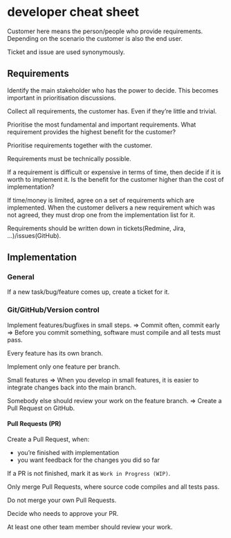 # developer cheat sheet

Customer here means the person/people who provide requirements. Depending on the scenario the customer is also the end user.

Ticket and issue are used synonymously.

## Requirements

Identify the main stakeholder who has the power to decide. This becomes important in prioritisation discussions.

Collect all requirements, the customer has. Even if they’re little and trivial.

Prioritise the most fundamental and important requirements. What requirement provides the highest benefit for the customer?

Prioritise requirements together with the customer.

Requirements must be technically possible.

If a requirement is difficult or expensive in terms of time, then decide if it is worth to implement it. Is the benefit for the customer higher than the cost of implementation?

If time/money is limited, agree on a set of requirements which are implemented. When the customer delivers a new requirement which was not agreed, they must drop one from the implementation list for it.

Requirements should be written down in tickets(Redmine, Jira, …)/issues(GitHub).

## Implementation

### General

If a new task/bug/feature comes up, create a ticket for it.

### Git/GitHub/Version control

Implement features/bugfixes in small steps.
=> Commit often, commit early
=> Before you commit something, software must compile and all tests must pass.

Every feature has its own branch.

Implement only one feature per branch.

Small features
=> When you develop in small features, it is easier to integrate changes back into the main branch.

Somebody else should review your work on the feature branch.
=> Create a Pull Request on GitHub.

#### Pull Requests (PR)

Create a Pull Request, when:
- you’re finished with implementation
- you want feedback for the changes you did so far

If a PR is not finished, mark it as `Work in Progress (WIP)`.

Only merge Pull Requests, where source code compiles and all tests pass.

Do not merge your own Pull Requests.

Decide who needs to approve your PR.

At least one other team member should review your work.
